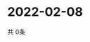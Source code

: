 # 2022-02-08
  共 0条

  <!-- BEGIN -->
  <!-- 最后更新时间Tue Feb 08 2022 06:07:00 GMT+0000 (Coordinated Universal Time) -->
  
  <!-- END -->
  
  